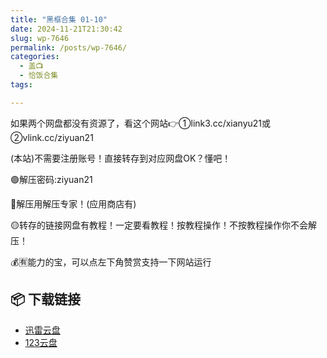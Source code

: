 ```yaml
---
title: "黑框合集 01-10"
date: 2024-11-21T21:30:42
slug: wp-7646
permalink: /posts/wp-7646/
categories:
  - 盖📺
  - 恰饭合集
tags:

---
```


如果两个网盘都没有资源了，看这个网站👉①link3.cc/xianyu21或②vlink.cc/ziyuan21

(本站)不需要注册账号！直接转存到对应网盘OK？懂吧！

🟢解压密码:ziyuan21

🔵解压用解压专家！(应用商店有)

🟡转存的链接网盘有教程！一定要看教程！按教程操作！不按教程操作你不会解压！

💰🈶能力的宝，可以点左下角赞赏支持一下网站运行

## 📦 下载链接
- [迅雷云盘](https://blziyuan21.com/pay-download/7646?key=ba58a83e4b&down_id=0)
- [123云盘](https://blziyuan21.com/pay-download/7646?key=ba58a83e4b&down_id=1)

